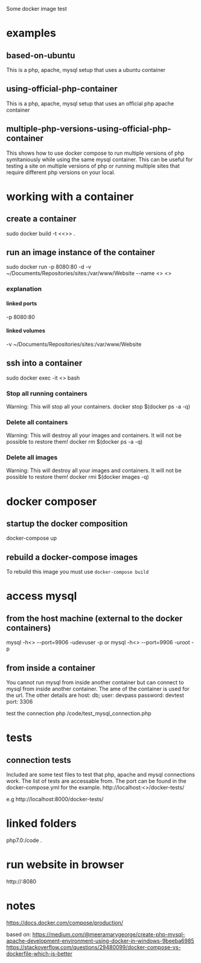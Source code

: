 Some docker image test

# examples 
## based-on-ubuntu
This is a php, apache, mysql setup that uses a ubuntu container
## using-official-php-container
This is a php, apache, mysql setup that uses an official php apache container
## multiple-php-versions-using-official-php-container
This shows how to use docker compose to run multiple versions of php symltaniously while using the same mysql container. This can be useful for testing a site on multiple versions of php or running multiple sites that require different php versions on your local.

# working with a container
## create a container 
sudo docker build -t <<<image name>>> .
## run an image instance of the container
sudo docker run -p 8080:80 -d -v ~/Documents/Repositories/sites:/var/www/Website --name <<container name>> <<image name>>
### explanation
#### linked ports 
-p 8080:80
#### linked volumes
-v ~/Documents/Repositories/sites:/var/www/Website
## ssh into a container
sudo docker exec -it <<container name>> bash
### Stop all running containers
Warning: This will stop all your containers.
docker stop $(docker ps -a -q)
### Delete all containers
Warning: This will destroy all your images and containers. It will not be possible to restore them!
docker rm $(docker ps -a -q)
### Delete all images
Warning: This will destroy all your images and containers. It will not be possible to restore them!
docker rmi $(docker images -q)

# docker composer
## startup the docker composition
docker-compose up
## rebuild a docker-compose images
To rebuild this image you must use `docker-compose build`

# access mysql 
## from the host machine (external to the docker containers)
mysql -h<<image ip>> --port=9906 -udevuser -p
or 
mysql -h<<image ip>> --port=9906 -uroot -p

## from inside a container
You cannot run mysql from inside another container but can connect to mysql from inside another container. The ame of the container is
used for the url. The other details are
host: db;
user: devpass
password: devtest
port: 3306 

test the connection
php /code/test_mysql_connection.php

# tests
## connection tests
Included are some test files to test that php, apache and mysql connections work. The list of tests are accessable from. The port can be found in the docker-compose.yml for the example. 
http://localhost:<<port>>/docker-tests/

e.g
http://localhost:8000/docker-tests/

# linked folders
 php7.0:/code .

# run website in browser
http://<docker-host-ip-address>:8080
 
# notes
https://docs.docker.com/compose/production/

based on:
https://medium.com/@meeramarygeorge/create-php-mysql-apache-development-environment-using-docker-in-windows-9beeba6985
https://stackoverflow.com/questions/29480099/docker-compose-vs-dockerfile-which-is-better

